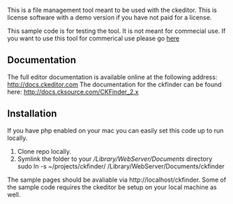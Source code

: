 This is a file management tool meant to be used with the ckeditor. This is license software with a demo version if you have not paid for a license.

This sample code is for testing the tool. It is not meant for commecial use. If you want to use this tool for commerical use please go [here](http://cksource.com/ckfinder)

## Documentation

The full editor documentation is available online at the following address:
http://docs.ckeditor.com
The documentation for the ckfinder can be found here:
http://docs.cksource.com/CKFinder_2.x

## Installation

If you have php enabled on your mac you can easily set this code up to run locally.

 1. Clone repo locally.
 2. Symlink the folder to your _/Library/WebServer/Documents_ directory
    sudo ln -s ~/projects/ckfinder/ /Library/WebServer/Documents/ckfinder

The sample pages should be avaliable via http://localhost/ckfinder. Some of the sample code requires the ckeditor be setup on your local machine as well.
